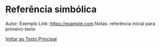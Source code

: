 # Referência simbólica
Autor: Exemplo
Link: https://example.com
Notas: referência inicial para primeiro-texto

[Voltar ao Texto Principal](../index.md)
